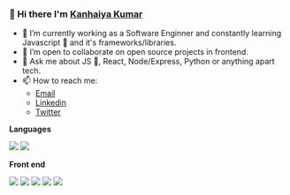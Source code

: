 ###  👋 Hi there I'm   [Kanhaiya Kumar](https://bit.ly/33Xquxl)


- 🌱 I’m currently working as a Software Enginner and constantly learning Javascript 💛 and it's frameworks/libraries.
- 👯 I’m open to collaborate on open source projects in frontend.
- 💬 Ask me about JS 💛, React, Node/Express, Python or anything apart tech.
- 📫 How to reach me:
  - [Email](kanhaiyak42@gmail.com)
  - [Linkedin](https://www.linkedin.com/in/Kanhasonu21/)
  - [Twitter](https://twitter.com/kanhaiya__k)

**Languages**

<div>
<img src="https://img.shields.io/badge/JavaScript-F7DF1E?style=for-the-badge&logo=javascript&logoColor=black"/>
<img src="https://img.shields.io/badge/Python-3776AB?style=for-the-badge&logo=python&logoColor=white"/>
</div>


**Front end**


<div>
<img src="https://img.shields.io/badge/HTML-E34F26?style=for-the-badge&logo=html5&logoColor=white"/>
<img src="https://img.shields.io/badge/Tailwind_CSS-38B2AC?style=for-the-badge&logo=tailwind-css&logoColor=white"/>
<img src="https://img.shields.io/badge/CSS-1572B6?&style=for-the-badge&logo=css3&logoColor=white"/>
<img src="https://img.shields.io/badge/React-20232A?style=for-the-badge&logo=react&logoColor=61DAFB"/>
  <img src="https://img.shields.io/badge/React_Router-CA4245?style=for-the-badge&logo=react-router&logoColor=white"/>

